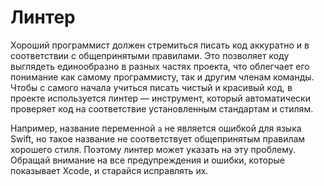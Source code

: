 # Линтер

Хороший программист должен стремиться писать код аккуратно и в соответствии с общепринятыми правилами. Это позволяет коду выглядеть единообразно в разных частях проекта, что облегчает его понимание как самому программисту, так и другим членам команды. Чтобы с самого начала учиться писать чистый и красивый код, в проекте используется линтер — инструмент, который автоматически проверяет код на соответствие установленным стандартам и стилям. 

Например, название переменной `a` не является ошибкой для языка Swift, но такое название не соответствует общепринятым правилам хорошего стиля. Поэтому линтер может указать на эту проблему. Обращай внимание на все предупреждения и ошибки, которые показывает Xcode, и старайся исправлять их. 
